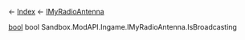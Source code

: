 ← [Index](Api-Index) ← [IMyRadioAntenna](Sandbox.ModAPI.Ingame.IMyRadioAntenna)

[bool](System.Boolean) bool Sandbox.ModAPI.Ingame.IMyRadioAntenna.IsBroadcasting